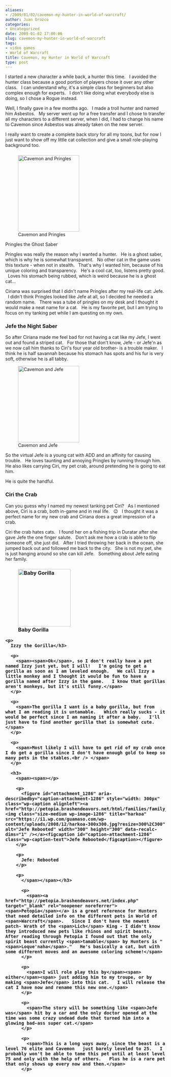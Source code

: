 ```yaml
---
aliases:
- /2009/01/02/cavemon-my-hunter-in-world-of-warcraft/
author: Juan Orozco
categories:
- Uncategorized
date: 2009-01-02 17:00:06
slug: cavemon-my-hunter-in-world-of-warcraft
tags:
- video games
- World of Warcraft
title: Cavemon, my Hunter in World of Warcraft
type: post
---
```


I started a new character a while back, a hunter this time.   I avoided the hunter class because a good portion of players chose it over any other class.   I can understand why, it's a simple class for beginners but also complex enough for experts.   I don't like doing what everybody else is doing, so I chose a Rogue instead.

<span>Well, I finally gave in a few months ago.   I made a troll hunter and named him Asbestos.   My server went up for a free transfer and I chose to transfer all my characters to a different server, when I did, I had to change his name to <span>Cavemon</span> since Asbestos was already taken on the new server.<br /> </span>

<span>I really want to create a complete back story for all my <span>toons</span>, but for now I just want to show off my little cat collection and give a small role-playing background too.</span>

### <span><span></p>

<p>
  <figure style="width: 192px" class="wp-caption alignleft"><img title="Cavemon and Pringles" src="https://i0.wp.com/farm4.static.flickr.com/3085/3131950315_b669faf774_m.jpg?resize=192%2C240" alt="Cavemon and Pringles" width="192" height="240" data-recalc-dims="1" /><figcaption class="wp-caption-text">Cavemon and Pringles</figcaption></figure>
</p>

<p>
  Pringles the Ghost Saber
</p>

<p>
  </span></span></h3> 
  
  <p>
    <span><span>Pringles</span> was really the reason why I wanted a hunter.   He is a ghost saber, which is why he is somewhat transparent.   No other cat in the game uses this texture - when not in stealth.   That's why I wanted him, because of his unique coloring and transparency.   He's a cool cat, too, listens pretty good.   Loves his stomach being rubbed, which is weird because he is a ghost cat...</span>
  </p>
  
  <p>
    <span><span>Ciriana</span> was surprised that I didn't name <span>Pringles</span> after my real-life cat: <span>Jefe</span>.   I didn't think <span>Pringles</span> looked like <span>Jefe</span> at all, so I decided he needed a random name.   There was a tube of <span>pringles</span> on my desk and I thought it would make a neat name for a cat.   He is my favorite pet, but I am trying to focus on my tanking pet while I am questing on my own.<br /> </span>
  </p>
  
  <h3>
    <span><span>Jefe the Night Saber<br /> </span></span>
  </h3>
  
  <p>
    <span>So after <span>Ciriana</span> made me feel bad for not having a cat like my <span>Jefe</span>, I went out and found a striped cat.   For those that don't know, <span>Jefe</span> - or <span>Jefe'n</span> as we now call him thanks to <span>Ciri's</span> four year old brother- is a trouble maker.   I think he is half <span>savannah</span> because his stomach has spots and his fur is very soft, otherwise he is all tabby.</span>
  </p>
  
  <p>
    <figure style="width: 192px" class="wp-caption alignright"><img title="Cavemon and Jefe" src="https://i0.wp.com/farm4.static.flickr.com/3106/3131950169_14e48c850e_m.jpg?resize=192%2C240" alt="Cavemon and Jefe" width="192" height="240" data-recalc-dims="1" /><figcaption class="wp-caption-text">Cavemon and Jefe</figcaption></figure>
  </p>
  
  <p>
    <span>So the virtual <span>Jefe</span> is a young cat with ADD and an affinity for causing trouble.   He loves taunting and annoying <span>Pringles</span> by running through him.   He also likes carrying <span>Ciri</span>, my pet crab, around pretending he is going to eat him.</span>
  </p>
  
  <p>
    He is quite the handful.
  </p>
  
  <h3>
    <span><span>Ciri the Crab<br /> </span></span>
  </h3>
  
  <p>
    <span>Can you guess why I named my newest tanking pet <span>Ciri</span>?   As I mentioned above, <span>Ciri</span> is a crab, both in-game and in real life.   😉   I thought it was a perfect name for my new crab and <span>Ciriana</span> does a great impression of a crab.</span>
  </p>
  
  <p>
    <span><span>Ciri</span> the crab hates cats.   I found her on a fishing trip in <span>Duratar</span> after she gave <span>Jefe</span> the one finger salute.   Don't ask me how a crab is able to flip someone off, she just did.   After I tried throwing her back in the ocean, she jumped back out and followed me back to the city.   She is not my pet, she is just hanging around so she can kill <span>Jefe</span>.   Something about Jefe eating her family.</span>
  </p>
  
  <h3>
    <p>
      <figure id="attachment_1288" aria-describedby="caption-attachment-1288" style="width: 165px" class="wp-caption alignleft"><a href="http://petopia.brashendeavors.net/html/mobs/mob_softknuckle.html"><img class="size-medium wp-image-1288" title="gorillapet1" src="https://i1.wp.com/guamaso.com/wp-content/uploads/2008/12/gorillapet1-275x300.jpg?resize=165%2C180" alt="Baby Gorilla" width="165" height="180" data-recalc-dims="1" /></a><figcaption id="caption-attachment-1288" class="wp-caption-text">Baby Gorilla</figcaption></figure>
    </p>
    
    <p>
      Izzy the Gorilla</h3> 
      
      <p>
        <span><span>Ok</span>, so I don't really have a pet named Izzy just yet, but I will!   I'm going to get a gorilla as soon as I am leveled enough.   We call Izzy a little monkey and I thought it would be fun to have a gorilla named after Izzy in the game.   I know that gorillas aren't monkeys, but it's still funny.</span>
      </p>
      
      <p>
        <span>The gorilla I want is a baby gorilla, but from what I am reading it is untamable.   Which really sucks - it would be perfect since I am naming it after a baby.   I'll just have to find another gorilla that is somewhat cute.</span>
      </p>
      
      <p>
        <span>Most likely I will have to get rid of my crab once I do get a gorilla since I don't have enough gold to keep so many pets in the stables.<br /> </span>
      </p>
      
      <h3>
        <span><span></p> 
        
        <p>
          <figure id="attachment_1286" aria-describedby="caption-attachment-1286" style="width: 300px" class="wp-caption alignleft"><a href="http://petopia.brashendeavors.net/html/families/family_spiritbeast.html"><img class="size-medium wp-image-1286" title="harkoa" src="https://i1.wp.com/guamaso.com/wp-content/uploads/2008/12/harkoa-300x300.jpg?resize=300%2C300" alt="Jefe Rebooted" width="300" height="300" data-recalc-dims="1" /></a><figcaption id="caption-attachment-1286" class="wp-caption-text">Jefe Rebooted</figcaption></figure>
        </p>
        
        <p>
          Jefe: Rebooted
        </p>
        
        <p>
          </span></span></h3> 
          
          <p>
            <span><a href="http://petopia.brashendeavors.net/index.php" target="_blank" rel="noopener noreferrer"><span>Petopia</span></a> is a great reference for Hunters that need detailed info on the different pets in World of <span>Warcraft</span>.   Since I don't have the newest patch- Wrath of the <span>Lich</span> King - I didn't know they introduced new pets like rhinos and spirit beasts.     After reading through Petopia I found out that the only spirit beast currently <span>tamable</span> by Hunters is "<span>Loque'naha</span>."   He's basically a cat, but with some different moves and an awesome coloring scheme!</span>
          </p>
          
          <p>
            <span>I will role play this by</span><span> either</span><span> just adding him to my troupe, or by making <span>Jefe</span> into this cat.   I will release the cat I have now and rename this new one.</span>
          </p>
          
          <p>
            <span>The story will be something like <span>Jefe was</span> hit by a car and the only doctor opened at the time was some crazy undead dude that turned him into a glowing bad-ass super cat.</span>
          </p>
          
          <p>
            <span>This is a long ways away, since the beast is a level 76 elite and Cavemon   just barely leveled to 25.   I probably won't be able to tame this pet until at least level 75 and only with the help of others.   Plus he is a rare pet that only shows up every now and then.</span>
          </p>